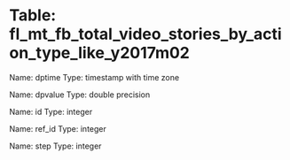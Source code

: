 Table: fl_mt_fb_total_video_stories_by_action_type_like_y2017m02
================================================================

Name: dptime
Type: timestamp with time zone

Name: dpvalue
Type: double precision

Name: id
Type: integer

Name: ref_id
Type: integer

Name: step
Type: integer

